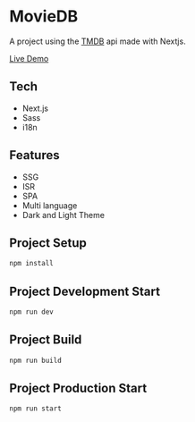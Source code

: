 # MovieDB
A project using the [TMDB](https://developers.themoviedb.org/) api made with Nextjs.

[Live Demo](https://google.com/)

## Tech
- Next.js
- Sass
- i18n

## Features
- SSG
- ISR
- SPA
- Multi language
- Dark and Light Theme


## Project Setup
```sh
npm install
```

## Project Development Start
```sh
npm run dev
```
## Project Build
```sh
npm run build
```
## Project Production Start
```sh
npm run start
```



